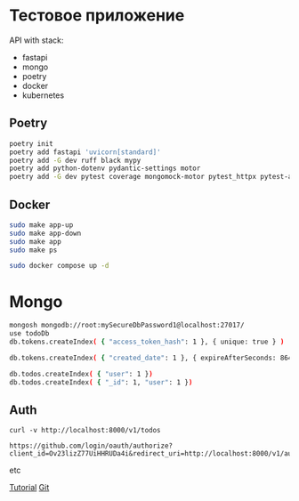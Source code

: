 
# Тестовое приложение

API with stack: 
* fastapi
* mongo
* poetry
* docker
* kubernetes


## Poetry 

```bash
poetry init
poetry add fastapi 'uvicorn[standard]'
poetry add -G dev ruff black mypy
poetry add python-dotenv pydantic-settings motor
poetry add -G dev pytest coverage mongomock-motor pytest_httpx pytest-asyncio
```


## Docker

``` bash
sudo make app-up
sudo make app-down
sudo make app
sudo make ps

sudo docker compose up -d

```


# Mongo

```bash
mongosh mongodb://root:mySecureDbPassword1@localhost:27017/
use todoDb
db.tokens.createIndex( { "access_token_hash": 1 }, { unique: true } ) 

db.tokens.createIndex( { "created_date": 1 }, { expireAfterSeconds: 86400 } )

db.todos.createIndex( { "user": 1 })
db.todos.createIndex( { "_id": 1, "user": 1 })
```


## Auth

```shell
curl -v http://localhost:8000/v1/todos

```


```
https://github.com/login/oauth/authorize?client_id=Ov23lizZ77UiHHRUDa4i&redirect_uri=http://localhost:8000/v1/auth/callback
```



etc

[Tutorial](https://dev.to/dpills/fastapi-production-setup-guide-1hhh)
[Git](https://github.com/dpills/fastapi-prod-guide)